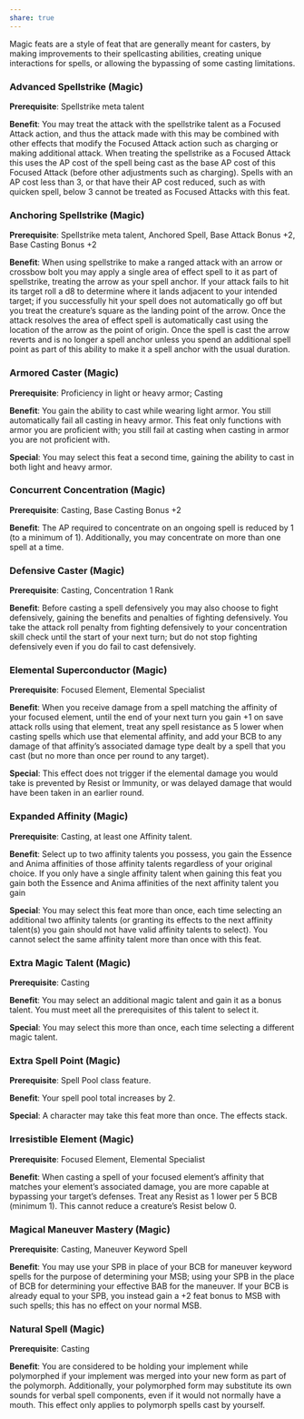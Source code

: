 ```yaml
---
share: true
---
```


Magic feats are a style of feat that are generally meant for casters, by making improvements to their spellcasting abilities, creating unique interactions for spells, or allowing the bypassing of some casting limitations.

<h3><span><p>Advanced Spellstrike (Magic)</p></span></h3><p><span><p><b>Prerequisite</b>:    Spellstrike meta talent<br></p></span></p><p><span><p><b>Benefit</b>:    You may treat the attack with the spellstrike talent as a Focused Attack action, and thus the attack made with this may be combined with other effects that modify the Focused Attack action such as charging or making additional attack. When treating the spellstrike as a Focused Attack this uses the AP cost of the spell being cast as the base AP cost of this Focused Attack (before other adjustments such as charging). Spells with an AP cost less than 3, or that have their AP cost reduced, such as with quicken spell, below 3 cannot be treated as Focused Attacks with this feat.<br></p></span></p><h3><span><p>Anchoring Spellstrike (Magic)</p></span></h3><p><span><p><b>Prerequisite</b>:    Spellstrike meta talent, Anchored Spell, Base Attack Bonus +2, Base Casting Bonus +2<br></p></span></p><p><span><p><b>Benefit</b>:    When using spellstrike to make a ranged attack with an arrow or crossbow bolt you may apply a single area of effect spell to it as part of spellstrike, treating the arrow as your spell anchor. If your attack fails to hit its target roll a d8 to determine where it lands adjacent to your intended target; if you successfully hit your spell does not automatically go off but you treat the creature’s square as the landing point of the arrow. Once the attack resolves the area of effect spell is automatically cast using the location of the arrow as the point of origin. Once the spell is cast the arrow reverts and is no longer a spell anchor unless you spend an additional spell point as part of this ability to make it a spell anchor with the usual duration.<br></p></span></p><h3><span><p>Armored Caster (Magic)</p></span></h3><p><span><p><b>Prerequisite</b>:    Proficiency in light or heavy armor; Casting<br></p></span></p><p><span><p><b>Benefit</b>:    You gain the ability to cast while wearing light armor. You still automatically fail all casting in heavy armor. This feat only functions with armor you are proficient with; you still fail at casting when casting in armor you are not proficient with.<br></p></span></p><p><span><p><b>Special</b>:    You may select this feat a second time, gaining the ability to cast in both light and heavy armor.<br></p></span></p><h3><span><p>Concurrent Concentration (Magic)</p></span></h3><p><span><p><b>Prerequisite</b>:    Casting, Base Casting Bonus +2<br></p></span></p><p><span><p><b>Benefit</b>:    The AP required to concentrate on an ongoing spell is reduced by 1 (to a minimum of 1). Additionally, you may concentrate on more than one spell at a time.<br></p></span></p><h3><span><p>Defensive Caster (Magic)</p></span></h3><p><span><p><b>Prerequisite</b>:    Casting, Concentration 1 Rank<br></p></span></p><p><span><p><b>Benefit</b>:    Before casting a spell defensively you may also choose to fight defensively, gaining the benefits and penalties of fighting defensively. You take the attack roll penalty from fighting defensively to your concentration skill check until the start of your next turn; but do not stop fighting defensively even if you do fail to cast defensively.<br></p></span></p><h3><span><p>Elemental Superconductor (Magic)</p></span></h3><p><span><p><b>Prerequisite</b>:    Focused Element, Elemental Specialist<br></p></span></p><p><span><p><b>Benefit</b>:    When you receive damage from a spell matching the affinity of your focused element, until the end of your next turn you gain +1 on save attack rolls using that element, treat any spell resistance as 5 lower when casting spells which use that elemental affinity, and add your BCB to any damage of that affinity’s associated damage type dealt by a spell that you cast (but no more than once per round to any target).<br></p></span></p><p><span><p><b>Special</b>:    This effect does not trigger if the elemental damage you would take is prevented by Resist or Immunity, or was delayed damage that would have been taken in an earlier round.<br></p></span></p><h3><span><p>Expanded Affinity (Magic)</p></span></h3><p><span><p><b>Prerequisite</b>:    Casting, at least one Affinity talent.<br></p></span></p><p><span><p><b>Benefit</b>:    Select up to two affinity talents you possess, you gain the Essence and Anima affinities of those affinity talents regardless of your original choice. If you only have a single affinity talent when gaining this feat you gain both the Essence and Anima affinities of the next affinity talent you gain<br></p></span></p><p><span><p><b>Special</b>:    You may select this feat more than once, each time selecting an additional two affinity talents (or granting its effects to the next affinity talent(s) you gain should not have valid affinity talents to select). You cannot select the same affinity talent more than once with this feat.<br></p></span></p><h3><span><p>Extra Magic Talent (Magic)</p></span></h3><p><span><p><b>Prerequisite</b>:    Casting<br></p></span></p><p><span><p><b>Benefit</b>:    You may select an additional magic talent and gain it as a bonus talent. You must meet all the prerequisites of this talent to select it.<br></p></span></p><p><span><p><b>Special</b>:    You may select this more than once, each time selecting a different magic talent.<br></p></span></p><h3><span><p>Extra Spell Point (Magic)</p></span></h3><p><span><p><b>Prerequisite</b>:    Spell Pool class feature.<br></p></span></p><p><span><p><b>Benefit</b>:    Your spell pool total increases by 2.<br></p></span></p><p><span><p><b>Special</b>:    A character may take this feat more than once. The effects stack.<br></p></span></p><h3><span><p>Irresistible Element (Magic)</p></span></h3><p><span><p><b>Prerequisite</b>:    Focused Element, Elemental Specialist<br></p></span></p><p><span><p><b>Benefit</b>:    When casting a spell of your focused element’s affinity that matches your element’s associated damage, you are more capable at bypassing your target’s defenses. Treat any Resist as 1 lower per 5 BCB (minimum 1). This cannot reduce a creature’s Resist below 0.<br></p></span></p><h3><span><p>Magical Maneuver Mastery (Magic)</p></span></h3><p><span><p><b>Prerequisite</b>:    Casting, Maneuver Keyword Spell<br></p></span></p><p><span><p><b>Benefit</b>:    You may use your SPB in place of your BCB for maneuver keyword spells for the purpose of determining your MSB; using your SPB in the place of BCB for determining your effective BAB for the maneuver. If your BCB is already equal to your SPB, you instead gain a +2 feat bonus to MSB with such spells; this has no effect on your normal MSB.<br></p></span></p><h3><span><p>Natural Spell (Magic)</p></span></h3><p><span><p><b>Prerequisite</b>:    Casting<br></p></span></p><p><span><p><b>Benefit</b>:    You are considered to be holding your implement while polymorphed if your implement was merged into your new form as part of the polymorph. Additionally, your polymorphed form may substitute its own sounds for verbal spell components, even if it would not normally have a mouth. This effect only applies to polymorph spells cast by yourself.<br></p></span></p>